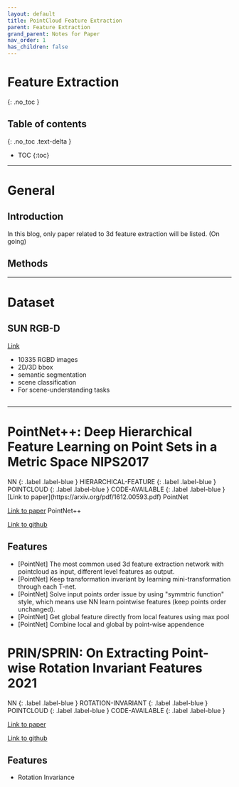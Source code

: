 ```yaml
---
layout: default
title: PointCloud Feature Extraction
parent: Feature Extraction
grand_parent: Notes for Paper
nav_order: 1
has_children: false
---
```

<script
  src="https://cdn.mathjax.org/mathjax/latest/MathJax.js?config=TeX-AMS-MML_HTMLorMML"
  type="text/javascript">
</script>
# Feature Extraction
{: .no_toc }

## Table of contents
{: .no_toc .text-delta }

- TOC
{:toc}

---

# General
## Introduction
In this blog, only paper related to 3d feature extraction will be listed. (On going)


## Methods


---
# Dataset

## SUN RGB-D
[Link](https://rgbd.cs.princeton.edu/)
* 10335 RGBD images
* 2D/3D bbox
* semantic segmentation
* scene classification
* For scene-understanding tasks

## 

---
# PointNet++: Deep Hierarchical Feature Learning on Point Sets in a Metric Space **NIPS2017**
<div markdown="1">
NN
{: .label .label-blue }  
HIERARCHICAL-FEATURE
{: .label .label-blue }
POINTCLOUD
{: .label .label-blue }
CODE-AVAILABLE
{: .label .label-blue }
</div>
[Link to paper](https://arxiv.org/pdf/1612.00593.pdf) PointNet

[Link to paper](https://arxiv.org/pdf/1706.02413.pdf) PointNet++

[Link to github](https://github.com/charlesq34/pointnet2)


## Features
* \[PointNet\] The most common used 3d feature extraction network with pointcloud as input, different level features as output.
* \[PointNet\] Keep transformation invariant by learning mini-transformation through each T-net.
* \[PointNet\] Solve input points order issue by using "symmtric function" style, which means use NN learn pointwise features (keep points order unchanged).
* \[PointNet\] Get global feature directly from local features using max pool
* \[PointNet\] Combine local and global by point-wise appendence


# PRIN/SPRIN: On Extracting Point-wise Rotation Invariant Features **2021**
<div markdown="1">
NN
{: .label .label-blue }  
ROTATION-INVARIANT
{: .label .label-blue }
POINTCLOUD
{: .label .label-blue }
CODE-AVAILABLE
{: .label .label-blue }
</div>

[Link to paper](https://arxiv.org/pdf/2102.12093.pdf)

[Link to github](https://github.com/qq456cvb/CPPF)

## Features
* Rotation Invariance